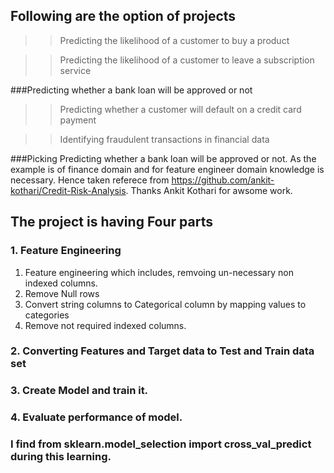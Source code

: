 ## Following are the option of projects

>>Predicting the likelihood of a customer to buy a product 

>>Predicting the likelihood of a customer to leave a subscription service 

###Predicting whether a bank loan will be approved or not 

>>Predicting whether a customer will default on a credit card payment 

>>Identifying fraudulent transactions in financial data 

###Picking Predicting whether a bank loan will be approved or not. As the example is of finance domain and for feature engineer domain knowledge is necessary. Hence taken referece from https://github.com/ankit-kothari/Credit-Risk-Analysis. Thanks Ankit Kothari for awsome work. 

## The project is having Four parts
### 1. Feature Engineering
1. Feature engineering which includes, remvoing un-necessary non indexed columns.
2. Remove Null rows
3. Convert string columns to Categorical column by mapping values to categories
4. Remove not required indexed columns.

### 2. Converting Features and Target data to Test and Train data set

### 3. Create Model and train it.

### 4. Evaluate performance of model.

### I find from sklearn.model_selection import  cross_val_predict during this learning.
